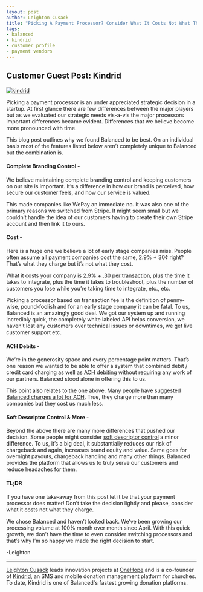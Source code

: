 ```yaml
---
layout: post
author: Leighton Cusack
title: "Picking A Payment Processor? Consider What It Costs Not What They Charge"
tags:
- balanced
- kindrid
- customer profile
- payment vendors
---
```


## Customer Guest Post: Kindrid
<a href="https://kindrid.com/"><img style="display:block;margin-left:auto;margin-right:auto" alt="kindrid" src="http://i.imgur.com/u46leEq.png"></a>

Picking a payment processor is an under appreciated strategic decision in a startup. At first glance there are few differences between the major players but as we evaluated our strategic needs vis-a-vis the major processors important differences became evident. Differences that we believe become more pronounced with time. 

This blog post outlines why we found Balanced to be best. On an individual basis most of the features listed below aren’t completely unique to Balanced but the combination is.

#### Complete Branding Control - 
We believe maintaining complete branding control and keeping customers on our site is important. It’s a difference in how our brand is perceived, how secure our customer feels, and how our service is valued. 

This made companies like WePay an immediate no. It was also one of the primary reasons we switched from Stripe. It might seem small but we couldn’t handle the idea of our customers having to create their own Stripe account and then link it to ours. 

#### Cost - 
Here is a huge one we believe a lot of early stage companies miss. People often assume all payment companies cost the same, 2.9% + 30¢ right? That’s what they charge but it’s not what they cost. 

What it costs your company is [2.9% + .30 per transaction](https://www.balancedpayments.com/pricing), plus the time it takes to integrate, plus the time it takes to troubleshoot, plus the number of customers you lose while you’re taking time to integrate, etc., etc. 

Picking a processor based on transaction fee is the definition of penny-wise, pound-foolish and for an early stage company it can be fatal. To us, Balanced is an amazingly good deal. We got our system up and running incredibly quick, the completely white labeled API helps conversion, we haven’t lost any customers over technical issues or downtimes, we get live customer support etc. 

#### ACH Debits - 
We’re in the generosity space and every percentage point matters. That’s one reason we wanted to be able to offer a system that combined debit / credit card charging as well as [ACH debiting](https://www.balancedpayments.com/ach-debits) without requiring any work of our partners. Balanced stood alone in offering this to us. 

This point also relates to the one above. Many people have suggested [Balanced charges a lot for ACH](https://github.com/balanced/balanced-api/issues/2#issuecomment-11153069). True, they charge more than many companies but they cost us much less. 

#### Soft Descriptor Control & More - 
Beyond the above there are many more differences that pushed our decision. Some people might consider [soft descriptor control](https://support.balancedpayments.com/hc/en-us/articles/200135700-How-do-I-set-how-the-transaction-shows-on-a-customer-s-statement-) a minor difference. To us, it’s a big deal, it substantially reduces our risk of chargeback and again, increases brand equity and value. Same goes for overnight payouts, chargeback handling and many other things. Balanced provides the platform that allows us to truly serve our customers and reduce headaches for them.
 
#### TL;DR
If you have one take-away from this post let it be that your payment processor does matter! Don’t take the decision lightly and please, consider what it costs not what they charge. 

We chose Balanced and haven’t looked back. We’ve been growing our processing volume at 100% month over month since April. With this quick growth, we don’t have the time to even consider switching processors and that’s why I’m so happy we made the right decision to start. 

-Leighton
  
---

[Leighton Cusack](https://twitter.com/lay2000lbs) leads innovation projects at [OneHope](http://onehope.net/) and is a co-founder of [Kindrid](https://kindrid.com/), an SMS and mobile donation management platform for churches. To date, Kindrid is one of Balanced's fastest growing donation platforms.
